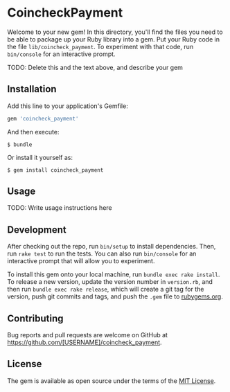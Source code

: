 # CoincheckPayment

Welcome to your new gem! In this directory, you'll find the files you need to be able to package up your Ruby library into a gem. Put your Ruby code in the file `lib/coincheck_payment`. To experiment with that code, run `bin/console` for an interactive prompt.

TODO: Delete this and the text above, and describe your gem

## Installation

Add this line to your application's Gemfile:

```ruby
gem 'coincheck_payment'
```

And then execute:

    $ bundle

Or install it yourself as:

    $ gem install coincheck_payment

## Usage

TODO: Write usage instructions here

## Development

After checking out the repo, run `bin/setup` to install dependencies. Then, run `rake test` to run the tests. You can also run `bin/console` for an interactive prompt that will allow you to experiment.

To install this gem onto your local machine, run `bundle exec rake install`. To release a new version, update the version number in `version.rb`, and then run `bundle exec rake release`, which will create a git tag for the version, push git commits and tags, and push the `.gem` file to [rubygems.org](https://rubygems.org).

## Contributing

Bug reports and pull requests are welcome on GitHub at https://github.com/[USERNAME]/coincheck_payment.


## License

The gem is available as open source under the terms of the [MIT License](http://opensource.org/licenses/MIT).

